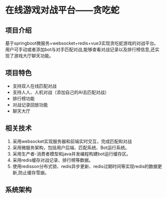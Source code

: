 # 在线游戏对战平台——贪吃蛇

## 项目介绍

基于springboot微服务+websocket+redis+vue3实现贪吃蛇游戏的对战平台。
用户可手动或者添加bot与对手匹配对战,能够查看对战记录以及排行榜信息,还实现了游戏大厅聊天功能。
## 项目特色

- 支持双人在线匹配对战
- 支持人人、人机对战（添加自己的AI去匹配对战）
- 排行榜功能
- 对战记录回放功能
- 聊天大厅

## 相关技术

1. 采用websocket实现服务器和前端实时交互，完成匹配和对战
2. 采用微服务架构，包括用户后端、匹配系统、Bot运行系统。
3. 采用生产者-消费者模型和java并发编程构建bot运行缓存区。
4. 采用redis缓存对战记录、排行榜等数据。
5. 使用redisson分布式锁、redis异步更新、redis过期时间等实现redis的数据更新,防止缓存雪崩。

## 系统架构

